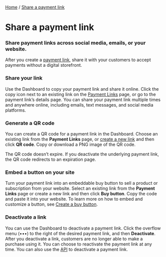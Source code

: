 [Home](https://platonsolm.github.io/StripeDocs-Documentation/) / [Share a payment link](#)
# Share a payment link

### Share payment links across social media, emails, or your website.
After you create a [payment link](), share it with your customers to accept payments without a digital storefront.

### Share your link
Use the Dashboard to copy your payment link and share it online. Click the copy icon next to an existing link on the [Payment Links]() page, or go to the payment link’s details page. You can share your payment link multiple times and anywhere online, including emails, text messages, and social media platforms.

### Generate a QR code
You can create a QR code for a payment link in the Dashboard. Choose an existing link from the **Payment Links** page, or [create a new link]() and then click **QR code**. Copy or download a PNG image of the QR code.

The QR code doesn’t expire. If you deactivate the underlying payment link, the QR code redirects to an expiration page.

### Embed a button on your site
Turn your payment link into an embeddable buy button to sell a product or subscription from your website. Select an existing link from the **Payment Links** page or create a new link and then click **Buy button**. Copy the code and paste it into your website. To learn more on how to embed and customize a button, see [Create a buy button]().

### Deactivate a link
You can use the Dashboard to deactivate a payment link. Click the overflow menu (•••) to the right of the desired payment link, and then **Deactivate**. After you deactivate a link, customers are no longer able to make a purchase using it. You can choose to reactivate the payment link at any time. You can also use the [API]() to deactivate a payment link.

